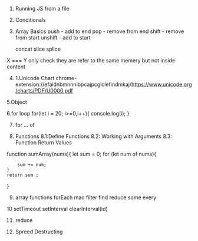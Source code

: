 1. Running JS from a file
2. Conditionals
3. Array Basics
   push - add to end
   pop - remove from end
   shift - remove from start
   unshift - add to start

   concat
   slice
   splice

X === Y only check they are refer to the same memery but not inside content

4. 1.Unicode Chart
   chrome-extension://efaidnbmnnnibpcajpcglclefindmkaj/https://www.unicode.org/charts/PDF/U0000.pdf

5.Object

6.for loop
for(let i = 20; i>=0,i++){
console.log(i);
}

7. for ... of

8. Functions
   8.1:Define Functions
   8.2: Working with Arguments
   8.3: Function Return Values

function sumArray(nums){
let sum = 0;
for (let num of nums){

        sum += num;
    }
    return sum ;

}

9. array functions
   forEach mao filter find reduce some every

10 setTimeout setInterval clearInterval(id)

11. reduce

12. Spreed Destructing
